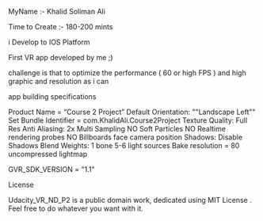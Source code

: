 MyName :- Khalid Soliman Ali

Time to Create :- 180-200 mints 

i Develop to IOS Platform

First VR app developed by me ;) 

challenge is that to optimize the performance ( 60 or high FPS ) and high graphic and resolution as i can 

app building specifications 
 
Product Name = “Course 2 Project”
Default Orientation: ""Landscape Left""
Set Bundle Identifier = com.KhalidAli.Course2Project
Texture Quality: Full Res
Anti Aliasing: 2x Multi Sampling
NO Soft Particles
NO Realtime rendering probes
NO Billboards face camera position
Shadows: Disable Shadows
Blend Weights: 1 bone
5-6 light sources 
Bake resolution = 80
uncompressed lightmap

 GVR_SDK_VERSION = "1.1"


License

Udacity_VR_ND_P2 is a public domain work, dedicated using MIT License . Feel free to do whatever you want with it.
